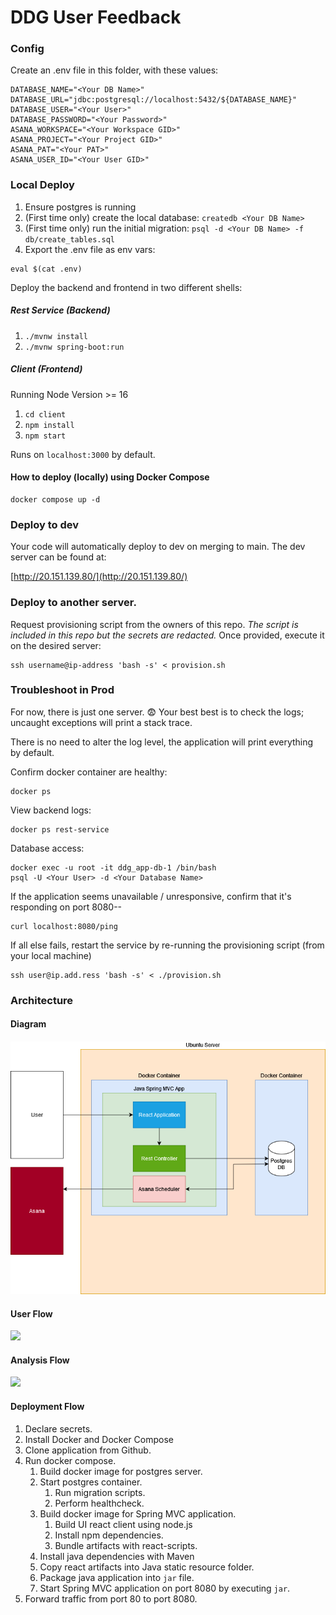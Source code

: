 # DDG User Feedback

### Config

Create an .env file in this folder, with these values:

```
DATABASE_NAME="<Your DB Name>"
DATABASE_URL="jdbc:postgresql://localhost:5432/${DATABASE_NAME}"
DATABASE_USER="<Your User>"
DATABASE_PASSWORD="<Your Password>"
ASANA_WORKSPACE="<Your Workspace GID>"
ASANA_PROJECT="<Your Project GID>"
ASANA_PAT="<Your PAT>"
ASANA_USER_ID="<Your User GID>"
```

### Local Deploy

1. Ensure postgres is running
1. (First time only) create the local database: `createdb <Your DB Name>`
1. (First time only) run the initial migration: `psql -d <Your DB Name> -f db/create_tables.sql`
1. Export the .env file as env vars:

```
eval $(cat .env)
```

Deploy the backend and frontend in two different shells:

##### Rest Service (Backend)

1. `./mvnw install`
2. `./mvnw spring-boot:run`

##### Client (Frontend)

Running Node Version >= 16

1. `cd client`
2. `npm install`
3. `npm start`

Runs on `localhost:3000` by default.

#### How to deploy (locally) using Docker Compose

```
docker compose up -d
```

### Deploy to dev

Your code will automatically deploy to dev on merging to main. The dev server can be found at:

[http://20.151.139.80/](http://20.151.139.80/)

### Deploy to another server.

Request provisioning script from the owners of this repo. _The script is included in this repo but the secrets are redacted._ Once provided, execute it on the desired server:

```
ssh username@ip-address 'bash -s' < provision.sh
```

### Troubleshoot in Prod

For now, there is just one server. 😨 Your best best is to check the logs; uncaught exceptions will print a stack trace.

There is no need to alter the log level, the application will print everything by default.

Confirm docker container are healthy:

```
docker ps
```

View backend logs:

```
docker ps rest-service
```

Database access:

```
docker exec -u root -it ddg_app-db-1 /bin/bash
psql -U <Your User> -d <Your Database Name>
```

If the application seems unavailable / unresponsive, confirm that it's responding on port 8080--

```
curl localhost:8080/ping
```

If all else fails, restart the service by re-running the provisioning script (from your local machine)

```
ssh user@ip.add.ress 'bash -s' < ./provision.sh
```

### Architecture

#### Diagram

####

![](diagram.png)

#### User Flow

![](https://www.plantuml.com/plantuml/png/POun3i8m34NtdE9Ve6BlK5M87KI1tKsCP2a9o7OuFq68BWnUdf_z_snEwgtaS3LM31CMrXVhY9kOEFfm-28CVVknHfoPecDnSedOjveo_zsVZii5Esjh4Ty-J3YGqqh68vwi9kP8dVo4BI4-wbsqGDbQzX1chgctV0C0)

#### Analysis Flow

![](https://www.plantuml.com/plantuml/png/TOux3i8m44Hxds8lG8EeNA14eg43mWKMUwGW72Fj9nAt1nSK0QNSpxnvdHgB-LJ209aXjDdJa4PaByXNraVWPFUP3J_hnTHI1pQ-iIBIsI4lAgn6snsDJnSDt-iVFz85vb99e5vCb-3FTwzSkJyT8oL1yx1Mdx7YrQ5cdyeR)

#### Deployment Flow

1. Declare secrets.
1. Install Docker and Docker Compose
1. Clone application from Github.
1. Run docker compose.
   1. Build docker image for postgres server.
   1. Start postgres container.
      1. Run migration scripts.
      1. Perform healthcheck.
   1. Build docker image for Spring MVC application.
      1. Build UI react client using node.js
      1. Install npm dependencies.
      1. Bundle artifacts with react-scripts.
   1. Install java dependencies with Maven
   1. Copy react artifacts into Java static resource folder.
   1. Package java application into `jar` file.
   1. Start Spring MVC application on port 8080 by executing `jar`.
1. Forward traffic from port 80 to port 8080.
